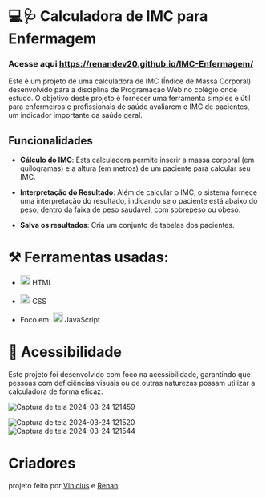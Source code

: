 # 💻🩺 Calculadora de IMC para Enfermagem
### Acesse aqui https://renandev20.github.io/IMC-Enfermagem/
Este é um projeto de uma calculadora de IMC (Índice de Massa Corporal) desenvolvido para a disciplina de Programação Web no colégio onde estudo. O objetivo deste projeto é fornecer uma ferramenta simples e útil para enfermeiros e profissionais de saúde avaliarem o IMC de pacientes, um indicador importante da saúde geral.

## Funcionalidades

- **Cálculo do IMC**: Esta calculadora permite inserir a massa corporal (em quilogramas) e a altura (em metros) de um paciente para calcular seu IMC.
  
- **Interpretação do Resultado**: Além de calcular o IMC, o sistema fornece uma interpretação do resultado, indicando se o paciente está abaixo do peso, dentro da faixa de peso saudável, com sobrepeso ou obeso.

- **Salva os resultados**: Cria um conjunto de tabelas dos pacientes.

# ⚒️ Ferramentas usadas: 
- <img src="https://cdn.iconscout.com/icon/free/png-64/html-2752158-2284975.png" width="20" height="20"> HTML
- <img src="https://cdn.iconscout.com/icon/free/png-64/css3-11-1175239.png" width="20" height="20"> CSS
  
-   Foco em:  <img src="https://cdn.iconscout.com/icon/free/png-64/javascript-2752148-2284965.png" width="20" height="20"> JavaScript

# 📱 Acessibilidade

Este projeto foi desenvolvido com foco na acessibilidade, garantindo que pessoas com deficiências visuais ou de outras naturezas possam utilizar a calculadora de forma eficaz.

![Captura de tela 2024-03-24 121459](https://github.com/Renandev20/IMC-Enfermagem/assets/156925993/dfa75d5c-b14c-4372-870e-30b53ffdbafe)

![Captura de tela 2024-03-24 121520](https://github.com/Renandev20/IMC-Enfermagem/assets/156925993/b9196197-83ac-41be-874f-cb94bfa03d4a)
![Captura de tela 2024-03-24 121544](https://github.com/Renandev20/IMC-Enfermagem/assets/156925993/5330709b-8057-491e-b132-fe5e34d5dfa8)

# Criadores
projeto feito por    <a href="https://github.com/herbersonn">Vinicius</a> e    <a href="https:https://github.com/Renandev20">Renan</a>
